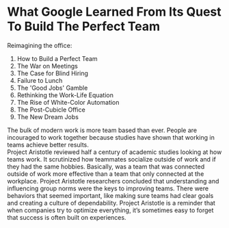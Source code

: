 # What Google Learned From Its Quest To Build The Perfect Team

Reimagining the office:

1.  How to Build a Perfect Team
2.  The War on Meetings
3.  The Case for Blind Hiring
4.  Failure to Lunch
5.  The 'Good Jobs' Gamble
6.  Rethinking the Work-Life Equation
7.  The Rise of White-Color Automation
8.  The Post-Cubicle Office
9.  The New Dream Jobs

The bulk of modern work is more team based than ever.  People are incouraged to work together because studies have shown  that working in teams achieve better results.  
Project Aristotle reviewed half a century of academic studies looking at how teams work.  It scrutinized how teammates socialize outside of work  and if they had the same hobbies.  Basically, was a team that was connected outside of work more effective than a team that only connected at the workplace.  Project Aristotle researchers concluded that understanding and influencing group norms were the keys to improving teams. There were  behaviors that seemed important, like making sure teams had clear goals and creating a culture of dependability.  Project Aristotle is a reminder that when companies try to optimize everything, it’s sometimes easy to forget that success is often built on experiences.
